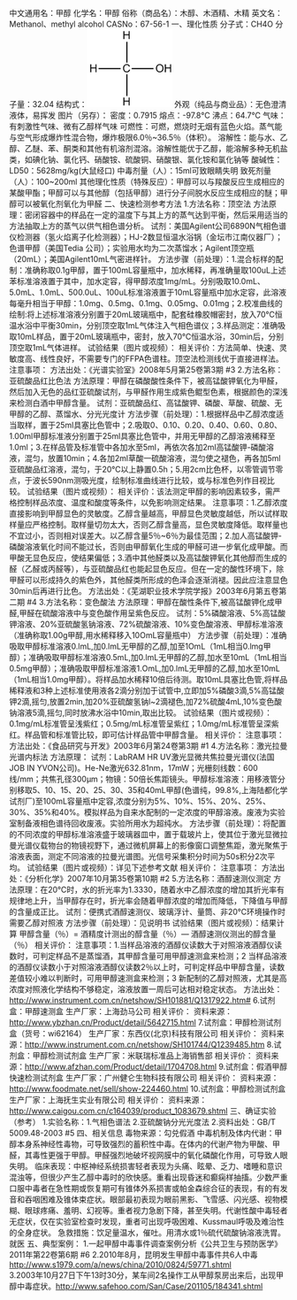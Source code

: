 中文通用名：甲醇
化学名：甲醇
俗称（商品名）：木醇、木酒精、木精
英文名：Methanol、methyl alcohol
CASNo：67-56-1
一、理化性质
分子式：CH4O
分子量：32.04
结构式：![结构式](./assets/duwu/甲醇/@0结构式.png)
外观（纯品与商业品）：无色澄清液体，易挥发
图片（另存）：
密度：0.7915
熔点：-97.8℃
沸点：64.7℃
气味：有刺激性气味、微有乙醇样气味
可燃性：可燃，燃烧时无烟有蓝色火焰。蒸气能与空气形成爆炸性混合物，爆炸极限6.0％~36.5％（体积）。
溶解性：能与水、乙醇、乙醚、苯、酮类和其他有机溶剂混溶。溶解性能优于乙醇，能溶解多种无机盐类，如碘化钠、氯化钙、硝酸铵、硫酸铜、硝酸银、氯化铵和氯化钠等
酸碱性：
LD50：5628mg/kg(大鼠经口)
中毒剂量（人）：15ml可致眼睛失明
致死剂量（人）：100~200ml
其他理化性质（特殊反应）：甲醇可以与羧酸反应生成相应的某酸甲酯；甲醇可以与其他醇（包括甲醇）进行分子间脱水反应生成相应的醚；甲醇可以被氧化剂氧化为甲醛
二、快速检测参考方法
1.方法名称：顶空法
方法原理：密闭容器中的样品在一定的温度下与其上方的蒸气达到平衡，然后采用适当的方法抽取上方的蒸气以供气相色谱分析。
试剂：美国Agilent公司6890N气相色谱仪检测器（氢火焰离子化检测器）；HJ-2数显恒温水浴锅（金坛市江南仪器厂）；色谱甲醇（美国Tedia 公司）；实验用水均为二次蒸馏水；Agilent顶空瓶（20mL）；美国Agilent10mL气密进样针。
方法步骤（前处理）：1.混合标样的配制：准确称取0.1g甲醇，置于100mL容量瓶中，加水稀释，再准确量取100uL上述苯标准溶液置于其中，加水定容，得甲醇浓度1mg/mL。分别吸取10.0mL、5.0mL、1.0mL、500.0uL、100uL标准溶液置于10mL容量瓶中加水定容，此溶液每毫升相当于甲醇：1.0mg、0.5mg、0.1mg、0.05mg、0.01mg；2.校准曲线的绘制:将上述标准溶液分别置于20mL玻璃瓶中，配套硅橡胶帽密封，放入70℃恒温水浴中平衡30min，分别顶空取1mL气体注入气相色谱仪；3.样品测定：准确吸取10mL样品，置于20mL玻璃瓶中，密封，放入70℃恒温水浴，30min后，分别顶空取1mL气体进样。
试验结果（图片或视频）：
相关评价：方法简单、快速、灵敏度高、线性良好，不需要专门的FFPA色谱柱。顶空法检测线优于直接进样法。
注意事项：
方法出处：《光谱实验室》2008年5月第25卷第3期 #3
2.方法名称：亚硫酸品红比色法
方法原理：甲醇在磷酸酸性条件下，被高锰酸钾氧化为甲醛，然后加入无色的品红亚硫酸试剂，与甲醛作用生成紫色鲲型色素，根据颜色的深浅来检测白酒中甲醇含量。
试剂：亚硫酸品红、高锰酸钾、磷酸、草酸、硫酸、无甲醇的乙醇、蒸馏水、分光光度计
方法步骤（前处理）：1.根据样品中乙醇浓度适当取样，置于25ml具塞比色管中；2.吸取0、0.10、0.20、0.40、0.60、0.80、1.00ml甲醇标准液分别置于25ml具塞比色管中，并用无甲醇的乙醇溶液稀释至1.0ml；3.在样品管及标准管中各加水至5ml，再依次各加2ml高锰酸钾-磷酸溶液，混匀，放置10min；4.各加2ml草酸一硫酸溶液，混匀使之褪色，再各加5ml亚硫酸品红溶液，混匀，于20℃以上静置0.5h；5.用2cm比色杯，以零管调节零点，于波长590nm测吸光度，绘制标准曲线进行比较，或与标准色列作目视比较。
试验结果（图片或视频）：
相关评价：该法测定甲醇的影响因素较多，需严格控制样品浓度、温度和酸度等条件，以免影响测定结果。
注意事项：1.乙醇浓度直接影响到甲醇显色的灵敏度。乙醇含量越高，甲醇显色灵敏度越低，所以试样取样量应严格控制。取样量切勿太大，否则乙醇含量高，显色灵敏度降低。取样量也不宜过小，否则相对误差大。以乙醇含量5％~6％为最佳范围；2.加人高锰酸钾-磷酸溶液氧化时间不能过长，否则由甲醇氧化生成的甲醛可进一步氧化成甲酸。而甲酸无显色反应，使结果偏低；3.酒中其他醛类以及高锰酸钾氧化其他醇而生成的醛（乙醛或丙醛等），与亚硫酸品红也能起显色反应。但在一定的酸性环境下，除甲醛可以形成持久的紫色外，其他醛类所形成的色泽会逐渐消褪。因此应注意显色30min后再进行比色。
方法出处：《芜湖职业技术学院学报》2003年6月第五卷第二期 #4
3.方法名称：变色酸法
方法原理：甲醇在酸性条件下,被高锰酸钾化成甲醛,甲醛在硫酸溶液中与变色酸作用呈紫色反应。
试剂：5%磷酸溶液、5%高锰酸钾溶液、20%亚硫酸氢钠溶液、72%硫酸溶液、10%变色酸溶液、甲醇标准溶液（准确称取1.00g甲醇,用水稀释移入10OmL容量瓶中）
方法步骤（前处理）：准确吸取甲醇标准溶液0.lmL,加0.lmL无甲醇的乙醇,加至1OmL（1mL相当0.lmg甲醇）；准确吸取甲醇标准溶液0.5mL,加0.lmL无甲醇的乙醇,加水至10mL（1mL相当0.5mg甲醇）；准确吸取甲醇标准溶液1.OmL,加0.lmL无甲醇的乙醇,加水至10mL（1mL相当1.0mg甲醇）。将样品加水稀释10倍后待测。取10mL具塞比色管,将样品稀释液和3种上述标准使用液各2滴分别加于试管中,立即加5%磷酸3滴,5%高锰酸钾2滴,摇匀,放置2min,加20%亚硫酸氢钠l~2滴褪色,加72%硫酸4mL,10%变色酸钠溶液5滴,摇匀,同时放沸水浴中10min,取出比较。
试验结果（图片或视频）：0.1mg/mL标准管呈浅紫红；0.5mg/mL标准管呈紫红；1.0mg/mL标准管呈深紫红。样品管和标准管比较，即可估计样品管中甲醇含量。
相关评价：
注意事项：
方法出处：《食品研究与开发》2003年6月第24卷第3期 #1
4.方法名称：激光拉曼光谱内标法
方法原理：
试剂：LabRAM HR UV激光显微共焦拉曼光谱仪(法国JOB IN YVON公司)。He-Ne激光632.81nm，17mW；光栅刻线数：600线/mm；共焦孔径300μm；物镜：50倍长焦距镜头。甲醇标准溶液：用移液管分别移取5、10、15、20、25、30、35和40mL甲醇(色谱纯，99.8%,上海陆都化学试剂厂)至100mL容量瓶中定容,浓度分别为5%、10%、15%、20%、25%、30%、35%和40%。模拟样品为自来水配制的一定浓度的甲醇溶液。废液为实验室制备液相色谱待回收废液。实验所用水为超纯水。
方法步骤（前处理）：将配置的不同浓度的甲醇标准溶液盛于玻璃器皿中，置于载玻片上，使其位于激光显微拉曼光谱仪载物台的物镜视野下，通过微机屏幕上的影像窗口调整焦距，激光聚焦于溶液表面，测定不同溶液的拉曼光谱图。光信号采集积分时间为50s积分2次平均。
试验结果（图片或视频）：详见下述参考文献
相关评价：
注意事项：
方法出处：《分析化学》2007年10月第35卷第10期 #2
5.方法名称：酒醇速测仪测定
方法原理：在20℃时，水的折光率为1.3330，随着水中乙醇浓度的增加其折光率有规律地上升，当甲醇存在时，折光率会随着甲醇浓度的增加而降低，下降值与甲醇的含量成正比。
试剂：便携式酒醇速测仪、玻璃浮计、量筒、非20℃环境操作时需要乙醇对照液
方法步骤（前处理）：见说明书
试验结果（图片或视频）：结果计算 甲醇含量（％）= 酒精度计测出的醇含量（％）— 酒醇速测仪测出的醇含量（％）
相关评价：
注意事项：1.当样品溶液的酒醇仪读数大于对照溶液酒醇仪读数时，可判定样品不是蒸馏酒，其甲醇含量可用甲醇速测盒来检测；2 当样品溶液的酒醇仪读数小于对照溶液酒醇仪读数2％以上时，可判定样品中甲醇含量，读数差值较小难以判断时，可用甲醇速测盒来检测；3 新配制的乙醇对照液，尤其是高浓度对照液化学结构不够稳定，溶液放置一周后可达相对稳定状态。
方法出处：http://www.instrument.com.cn/netshow/SH101881/Q1317922.htm#
6.试剂盒：甲醇速测盒
生产厂家：上海劲马公司
相关评价：
资料来源：http://www.ybzhan.cn/Product/detail/5642715.html
7.试剂盒：甲醇检测试剂盒（货号：wi62164）
生产厂家：东西仪(北京)科技有限公司
相关评价：
资料来源：http://www.instrument.com.cn/netshow/SH101744/Q1239485.htm
8.试剂盒：甲醇检测试剂盒
生产厂家：米联瑞标准品上海销售部
相关评价：
资料来源：http://www.afzhan.com/Product/detail/1704708.html
9.试剂盒：假酒甲醇快速检测试剂盒
生产厂家：广州健仑生物科技有限公司
相关评价：
资料来源：http://www.foodmate.net/sell/show-224460.html
10.试剂盒：甲醇检测试剂盒
生产厂家：上海抚生实业有限公司
相关评价：
资料来源：http://www.caigou.com.cn/c164039/product_1083679.shtml
三、确证实验（参考）
1.实验名称：1.气相色谱法 2.亚硫酸钠分光光度法
2.资料出处：GB/T 5009.48-2003 #5
四、相关信息
毒物来源：勾兑假酒
中毒机制及体内代谢：甲醇本身系神经性毒物，可导致强烈的蓄积性中毒。在体内的代谢产物为甲酸、甲醛，其毒性更强于甲醇。甲醛强烈地破坏视网膜中的氧化磷酸化作用，可导致人眼失明。
临床表现：中枢神经系统损害轻者表现为头痛、眩晕、乏力、嗜睡和意识混浊等，但很少产生乙醇中毒时的欣快感。重看出现昏迷和癫痫样抽搐。少数严重口服中毒者在急性期或恢复期可有锥体外系损害或帕金森综合征的表现，有的有发音和吞咽困难及锥体束症状。眼部最初表现为眼前黑影、飞雪感、闪光感、视物模糊、眼球疼痛、羞明、幻视等。重者视力急剧下降，甚至失明。代谢性酸中毒轻者无症状，仅在实验室检查时发现，重者可出现呼吸困难、Kussmaul呼吸及难治性的全身症状。
急救措施：饮足量温水，催吐。用清水或1％硫代硫酸钠溶液洗胃。就医
五、典型案例：
1.一起甲醇中毒事件调查案例分析《公共卫生与预防医学》2011年第22卷第6期 #6
2.2010年8月，昆明发生甲醇中毒事件共6人中毒 http://www.s1979.com/a/news/china/2010/0824/59771.shtml  
3.2003年10月27日下午13时30分，某车间2名操作工从甲醇泵房出来后，出现甲醇中毒症状。http://www.safehoo.com/San/Case/201105/184341.shtml
